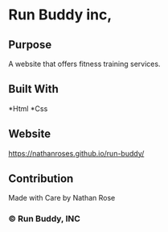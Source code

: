 # Run Buddy inc,

## Purpose
A website that offers fitness training services.

## Built With
*Html
*Css

## Website
https://nathanroses.github.io/run-buddy/

## Contribution
Made with Care by Nathan Rose

### &copy; Run Buddy, INC
